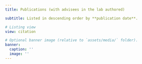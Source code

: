 ```yaml
---
title: Publications (with advisees in the lab authored)

subtitle: Listed in descending order by **publication date**.

# Listing view
view: citation

# Optional banner image (relative to `assets/media/` folder).
banner:
  caption: ''
  image: ''
---
```

